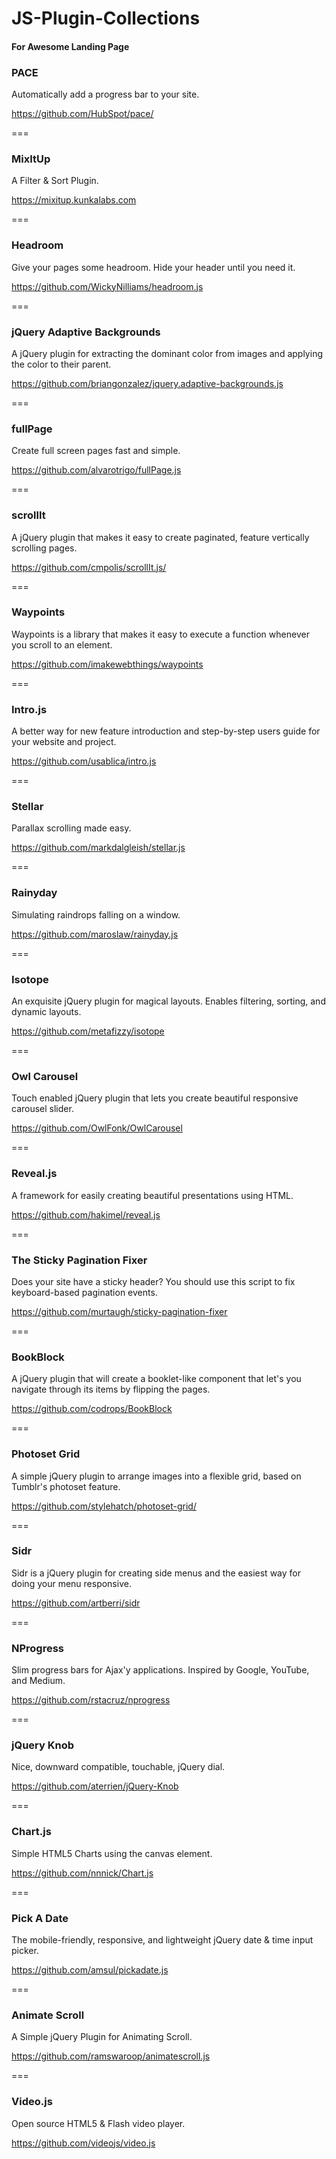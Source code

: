 # JS-Plugin-Collections

#### For Awesome Landing Page

### PACE
Automatically add a progress bar to your site.

https://github.com/HubSpot/pace/

===

### MixItUp
A Filter & Sort Plugin.

https://mixitup.kunkalabs.com

===

### Headroom
Give your pages some headroom. Hide your header until you need it.

https://github.com/WickyNilliams/headroom.js

===

### jQuery Adaptive Backgrounds
A jQuery plugin for extracting the dominant color from images and applying the color to their parent.

https://github.com/briangonzalez/jquery.adaptive-backgrounds.js

===

### fullPage
Create full screen pages fast and simple.

https://github.com/alvarotrigo/fullPage.js

===

### scrollIt
A jQuery plugin that makes it easy to create paginated, feature vertically scrolling pages.

https://github.com/cmpolis/scrollIt.js/

===

### Waypoints
Waypoints is a library that makes it easy to execute a function whenever you scroll to an element.

https://github.com/imakewebthings/waypoints

===

### Intro.js
A better way for new feature introduction and step-by-step users guide for your website and project.

https://github.com/usablica/intro.js

===

### Stellar
Parallax scrolling made easy.

https://github.com/markdalgleish/stellar.js

===

### Rainyday
Simulating raindrops falling on a window.

https://github.com/maroslaw/rainyday.js

===

### Isotope
An exquisite jQuery plugin for magical layouts. Enables filtering, sorting, and dynamic layouts.

https://github.com/metafizzy/isotope

===

### Owl Carousel
Touch enabled jQuery plugin that lets you create beautiful responsive carousel slider.

https://github.com/OwlFonk/OwlCarousel

===

### Reveal.js
A framework for easily creating beautiful presentations using HTML.

https://github.com/hakimel/reveal.js

===

### The Sticky Pagination Fixer
Does your site have a sticky header? You should use this script to fix keyboard-based pagination events.

https://github.com/murtaugh/sticky-pagination-fixer

===

### BookBlock
A jQuery plugin that will create a booklet-like component that let's you navigate through its items by flipping the pages.

https://github.com/codrops/BookBlock

===

### Photoset Grid
A simple jQuery plugin to arrange images into a flexible grid, based on Tumblr's photoset feature.

https://github.com/stylehatch/photoset-grid/

===

### Sidr
Sidr is a jQuery plugin for creating side menus and the easiest way for doing your menu responsive.

https://github.com/artberri/sidr

===

### NProgress
Slim progress bars for Ajax'y applications. Inspired by Google, YouTube, and Medium.

https://github.com/rstacruz/nprogress

===

### jQuery Knob
Nice, downward compatible, touchable, jQuery dial.

https://github.com/aterrien/jQuery-Knob

===

### Chart.js
Simple HTML5 Charts using the canvas element.

https://github.com/nnnick/Chart.js

===

### Pick A Date
The mobile-friendly, responsive, and lightweight jQuery date & time input picker.

https://github.com/amsul/pickadate.js

===

### Animate Scroll
A Simple jQuery Plugin for Animating Scroll.

https://github.com/ramswaroop/animatescroll.js

===

### Video.js
Open source HTML5 & Flash video player.

https://github.com/videojs/video.js





